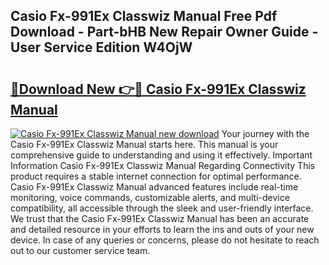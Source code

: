 ## Casio Fx-991Ex Classwiz Manual Free Pdf Download - Part-bHB New Repair Owner Guide - User Service Edition W4OjW

# <h2><a href="http://bc13470.oget.top/?id=Casio+Fx-991Ex+Classwiz+Manual">🔗Download New 👉🔴 Casio Fx-991Ex Classwiz Manual</a></h2>

[![Casio Fx-991Ex Classwiz Manual new download](https://i.imgur.com/5g1atiW.png)](http://bc13470.oget.top/?id=Casio+Fx-991Ex+Classwiz+Manual)
Your journey with the Casio Fx-991Ex Classwiz Manual starts here. This manual is your comprehensive guide to understanding and using it effectively. Important Information Casio Fx-991Ex Classwiz Manual Regarding Connectivity This product requires a stable internet connection for optimal performance. Casio Fx-991Ex Classwiz Manual advanced features include real-time monitoring, voice commands, customizable alerts, and multi-device compatibility, all accessible through the sleek and user-friendly interface. We trust that the Casio Fx-991Ex Classwiz Manual has been an accurate and detailed resource in your efforts to learn the ins and outs of your new device. In case of any queries or concerns, please do not hesitate to reach out to our customer service team.
